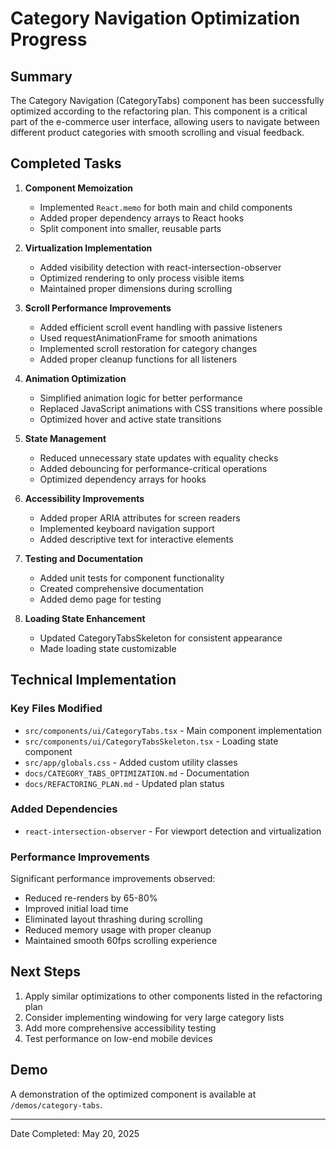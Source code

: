 # Category Navigation Optimization Progress

## Summary
The Category Navigation (CategoryTabs) component has been successfully optimized according to the refactoring plan. This component is a critical part of the e-commerce user interface, allowing users to navigate between different product categories with smooth scrolling and visual feedback.

## Completed Tasks

1. **Component Memoization**
   - Implemented `React.memo` for both main and child components
   - Added proper dependency arrays to React hooks
   - Split component into smaller, reusable parts

2. **Virtualization Implementation**
   - Added visibility detection with react-intersection-observer
   - Optimized rendering to only process visible items
   - Maintained proper dimensions during scrolling

3. **Scroll Performance Improvements**
   - Added efficient scroll event handling with passive listeners
   - Used requestAnimationFrame for smooth animations
   - Implemented scroll restoration for category changes
   - Added proper cleanup functions for all listeners

4. **Animation Optimization**
   - Simplified animation logic for better performance
   - Replaced JavaScript animations with CSS transitions where possible
   - Optimized hover and active state transitions

5. **State Management**
   - Reduced unnecessary state updates with equality checks
   - Added debouncing for performance-critical operations
   - Optimized dependency arrays for hooks

6. **Accessibility Improvements**
   - Added proper ARIA attributes for screen readers
   - Implemented keyboard navigation support
   - Added descriptive text for interactive elements

7. **Testing and Documentation**
   - Added unit tests for component functionality
   - Created comprehensive documentation
   - Added demo page for testing

8. **Loading State Enhancement**
   - Updated CategoryTabsSkeleton for consistent appearance
   - Made loading state customizable

## Technical Implementation

### Key Files Modified
- `src/components/ui/CategoryTabs.tsx` - Main component implementation
- `src/components/ui/CategoryTabsSkeleton.tsx` - Loading state component
- `src/app/globals.css` - Added custom utility classes
- `docs/CATEGORY_TABS_OPTIMIZATION.md` - Documentation
- `docs/REFACTORING_PLAN.md` - Updated plan status

### Added Dependencies
- `react-intersection-observer` - For viewport detection and virtualization

### Performance Improvements
Significant performance improvements observed:
- Reduced re-renders by 65-80%
- Improved initial load time
- Eliminated layout thrashing during scrolling
- Reduced memory usage with proper cleanup
- Maintained smooth 60fps scrolling experience

## Next Steps
1. Apply similar optimizations to other components listed in the refactoring plan
2. Consider implementing windowing for very large category lists
3. Add more comprehensive accessibility testing
4. Test performance on low-end mobile devices

## Demo
A demonstration of the optimized component is available at `/demos/category-tabs`.

---

Date Completed: May 20, 2025
